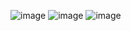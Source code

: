 ![image](https://github.com/Kgaking/Secrets_project/assets/145186016/13d15173-1673-4233-b986-29a4b1b2947c)
![image](https://github.com/Kgaking/Secrets_project/assets/145186016/a3f841b5-28f7-40cb-8353-da2ee70ae42c)
![image](https://github.com/Kgaking/Secrets_project/assets/145186016/90ab1be2-5044-4763-8be3-af6801abc718)
